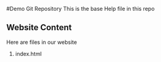 #Demo Git Repository
This is the base Help file in this repo

## Website Content
Here are files in our website
1. index.html